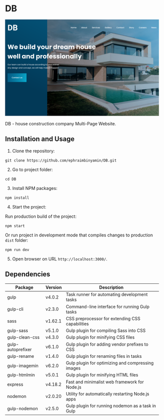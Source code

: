 # DB

![preview](./dist/img/preview.png)

DB - house construction company Multi-Page Website.

## Installation and Usage

1. Clone the repository:
```
git clone https://github.com/ephraimbinyamin/DB.git
```

2. Go to project folder:
```
cd DB
```

3. Install NPM packages:
```
npm install
```

4. Start the project:

Run production build of the project:

```
npm start
```

Or run project in development mode that compiles changes to production `dist` folder:

```
npm run dev
```

5. Open browser on URL `http://localhost:3000/`.

## Dependencies

|      Package      |  Version  |                   Description                     |
|-------------------|-----------|---------------------------------------------------|
| gulp              | v4.0.2    | Task runner for automating development tasks      |
| gulp-cli          | v2.3.0    | Command-line interface for running Gulp tasks     |
| sass              | v1.62.1   | CSS preprocessor for extending CSS capabilities   |
| gulp-sass         | v5.1.0    | Gulp plugin for compiling Sass into CSS           |
| gulp-clean-css    | v4.3.0    | Gulp plugin for minifying CSS files               |
| gulp-autoprefixer | v6.1.0    | Gulp plugin for adding vendor prefixes to CSS     |
| gulp-rename       | v1.4.0    | Gulp plugin for renaming files in tasks           |
| gulp-imagemin     | v6.2.0    | Gulp plugin for optimizing and compressing images |
| gulp-htmlmin      | v5.0.1    | Gulp plugin for minifying HTML files              |
| express           | v4.18.2   | Fast and minimalist web framework for Node.js     |
| nodemon           | v2.0.20   | Utility for automatically restarting Node.js apps |
| gulp-nodemon      | v2.5.0    | Gulp plugin for running nodemon as a task in Gulp |
